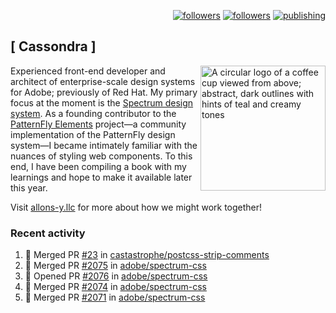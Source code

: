 <p align="right"><a rel="me" href="https://front-end.social/@castastrophe">
    <img alt="followers" title="Follow me on Mastodon" src="https://img.shields.io/mastodon/follow/109297102751309835?domain=https%3A%2F%2Ffront-end.social&label=Follow&logo=mastodon&logoColor=white&style=for-the-badge&labelColor=008080&color=006969"/></a>
  <a href="https://codepen.io/castastrophe/">
    <img alt="followers" title="Follow me on CodePen" src="https://img.shields.io/badge/16-1?color=640464&labelColor=7c007c&style=for-the-badge&logo=codepen&label=Follow"/></a>
<a href="https://castastrophe.medium.com/">
    <img alt="publishing" title="View articles on Medium" src="https://img.shields.io/badge/107-1?color=666&labelColor=444&label=subscribe&logo=medium&logoColor=white&style=for-the-badge"/></a>
</p>

## [&nbsp;Cassondra&nbsp;]

<img align="right" src="https://github-production-user-asset-6210df.s3.amazonaws.com/1840295/253016758-ba468774-1cd3-42c2-8f43-947b5eeb5edf.png" height="200" alt="A circular logo of a coffee cup viewed from above; abstract, dark outlines with hints of teal and creamy tones">

Experienced front-end developer and architect of enterprise-scale design systems for Adobe; previously of Red Hat. My primary focus at the moment is the [Spectrum design system](https://github.com/adobe/spectrum-css). As a founding contributor to the [PatternFly&nbsp;Elements](https://github.com/patternfly/patternfly-elements) project&mdash;a community implementation of the PatternFly design system&mdash;I became intimately familiar with the nuances of styling web components. To this end, I have been compiling a book with my learnings and hope to make it available later this year.

Visit [allons-y.llc](http://allons-y.llc/) for more about how we might work together!

### Recent activity

<!--START_SECTION:activity-->
1. 🎉 Merged PR [#23](https://github.com/castastrophe/postcss-strip-comments/pull/23) in [castastrophe/postcss-strip-comments](https://github.com/castastrophe/postcss-strip-comments)
2. 🎉 Merged PR [#2075](https://github.com/adobe/spectrum-css/pull/2075) in [adobe/spectrum-css](https://github.com/adobe/spectrum-css)
3. 💪 Opened PR [#2076](https://github.com/adobe/spectrum-css/pull/2076) in [adobe/spectrum-css](https://github.com/adobe/spectrum-css)
4. 🎉 Merged PR [#2074](https://github.com/adobe/spectrum-css/pull/2074) in [adobe/spectrum-css](https://github.com/adobe/spectrum-css)
5. 🎉 Merged PR [#2071](https://github.com/adobe/spectrum-css/pull/2071) in [adobe/spectrum-css](https://github.com/adobe/spectrum-css)
<!--END_SECTION:activity-->
